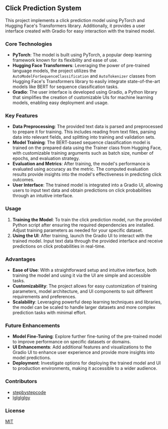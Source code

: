## Click Prediction System

This project implements a click prediction model using PyTorch and Hugging Face's Transformers library. Additionally, it provides a user interface created with Gradio for easy interaction with the trained model.

### Core Technologies

- **PyTorch**: The model is built using PyTorch, a popular deep learning framework known for its flexibility and ease of use.
- **Hugging Face Transformers**: Leveraging the power of pre-trained language models, the project utilizes the `AutoModelForSequenceClassification` and `AutoTokenizer` classes from Hugging Face's Transformers library to easily integrate state-of-the-art models like BERT for sequence classification tasks.
- **Gradio**: The user interface is developed using Gradio, a Python library that simplifies the creation of customizable UIs for machine learning models, enabling easy deployment and usage.

### Key Features

- **Data Preprocessing**: The provided text data is parsed and preprocessed to prepare it for training. This includes reading from text files, parsing data into relevant fields, and splitting into training and validation sets.
- **Model Training**: The BERT-based sequence classification model is trained on the prepared data using the Trainer class from Hugging Face, with customizable training arguments such as batch size, number of epochs, and evaluation strategy.
- **Evaluation and Metrics**: After training, the model's performance is evaluated using accuracy as the metric. The computed evaluation results provide insights into the model's effectiveness in predicting click outcomes.
- **User Interface**: The trained model is integrated into a Gradio UI, allowing users to input text data and obtain predictions on click probabilities through an intuitive interface.

### Usage

1. **Training the Model**: To train the click prediction model, run the provided Python script after ensuring the required dependencies are installed. Adjust training parameters as needed for your specific dataset.
2. **Using the UI**: After training, launch the Gradio UI to interact with the trained model. Input text data through the provided interface and receive predictions on click probabilities in real-time.

### Advantages

- **Ease of Use**: With a straightforward setup and intuitive interface, both training the model and using it via the UI are simple and accessible tasks.
- **Customizability**: The project allows for easy customization of training parameters, model architecture, and UI components to suit different requirements and preferences.
- **Scalability**: Leveraging powerful deep learning techniques and libraries, the model can be scaled to handle larger datasets and more complex prediction tasks with minimal effort.

### Future Enhancements

- **Model Fine-Tuning**: Explore further fine-tuning of the pre-trained model to improve performance on specific datasets or domains.
- **UI Enhancements**: Add additional features and visualizations to the Gradio UI to enhance user experience and provide more insights into model predictions.
- **Deployment**: Investigate options for deploying the trained model and UI to production environments, making it accessible to a wider audience.

### Contributors

- [stepbystepcode](https://github.com/stepbystepcode)
- [lglglglgy](https://github.com/lglglglgy)

### License
[MIT](LICENCE)
